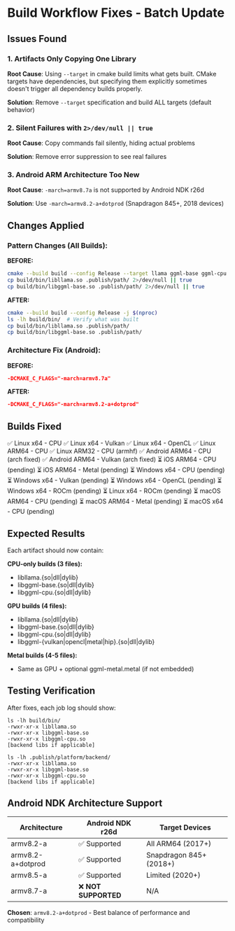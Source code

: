 # Build Workflow Fixes - Batch Update

## Issues Found

### 1. **Artifacts Only Copying One Library**
**Root Cause**: Using `--target` in cmake build limits what gets built. CMake targets have dependencies, but specifying them explicitly sometimes doesn't trigger all dependency builds properly.

**Solution**: Remove `--target` specification and build ALL targets (default behavior)

### 2. **Silent Failures with `2>/dev/null || true`**
**Root Cause**: Copy commands fail silently, hiding actual problems

**Solution**: Remove error suppression to see real failures

### 3. **Android ARM Architecture Too New**
**Root Cause**: `-march=armv8.7a` is not supported by Android NDK r26d

**Solution**: Use `-march=armv8.2-a+dotprod` (Snapdragon 845+, 2018 devices)

## Changes Applied

### Pattern Changes (All Builds):

**BEFORE:**
```bash
cmake --build build --config Release --target llama ggml-base ggml-cpu -j $(nproc)
cp build/bin/libllama.so .publish/path/ 2>/dev/null || true
cp build/bin/libggml-base.so .publish/path/ 2>/dev/null || true
```

**AFTER:**
```bash
cmake --build build --config Release -j $(nproc)
ls -lh build/bin/  # Verify what was built
cp build/bin/libllama.so .publish/path/
cp build/bin/libggml-base.so .publish/path/
```

### Architecture Fix (Android):

**BEFORE:**
```cmake
-DCMAKE_C_FLAGS="-march=armv8.7a"
```

**AFTER:**
```cmake
-DCMAKE_C_FLAGS="-march=armv8.2-a+dotprod"
```

## Builds Fixed

✅ Linux x64 - CPU
✅ Linux x64 - Vulkan
✅ Linux x64 - OpenCL
✅ Linux ARM64 - CPU
✅ Linux ARM32 - CPU (armhf)
✅ Android ARM64 - CPU (arch fixed)
✅ Android ARM64 - Vulkan (arch fixed)
⏳ iOS ARM64 - CPU (pending)
⏳ iOS ARM64 - Metal (pending)
⏳ Windows x64 - CPU (pending)
⏳ Windows x64 - Vulkan (pending)
⏳ Windows x64 - OpenCL (pending)
⏳ Windows x64 - ROCm (pending)
⏳ Linux x64 - ROCm (pending)
⏳ macOS ARM64 - CPU (pending)
⏳ macOS ARM64 - Metal (pending)
⏳ macOS x64 - CPU (pending)

## Expected Results

Each artifact should now contain:

**CPU-only builds (3 files):**
- libllama.{so|dll|dylib}
- libggml-base.{so|dll|dylib}
- libggml-cpu.{so|dll|dylib}

**GPU builds (4 files):**
- libllama.{so|dll|dylib}
- libggml-base.{so|dll|dylib}
- libggml-cpu.{so|dll|dylib}
- libggml-{vulkan|opencl|metal|hip}.{so|dll|dylib}

**Metal builds (4-5 files):**
- Same as GPU + optional ggml-metal.metal (if not embedded)

## Testing Verification

After fixes, each job log should show:
```
ls -lh build/bin/
-rwxr-xr-x libllama.so
-rwxr-xr-x libggml-base.so  
-rwxr-xr-x libggml-cpu.so
[backend libs if applicable]

ls -lh .publish/platform/backend/
-rwxr-xr-x libllama.so
-rwxr-xr-x libggml-base.so
-rwxr-xr-x libggml-cpu.so
[backend libs if applicable]
```

## Android NDK Architecture Support

| Architecture | Android NDK r26d | Target Devices |
|--------------|------------------|----------------|
| armv8.2-a    | ✅ Supported     | All ARM64 (2017+) |
| armv8.2-a+dotprod | ✅ Supported | Snapdragon 845+ (2018+) |
| armv8.5-a    | ✅ Supported     | Limited (2020+) |
| armv8.7-a    | ❌ **NOT SUPPORTED** | N/A |

**Chosen**: `armv8.2-a+dotprod` - Best balance of performance and compatibility
